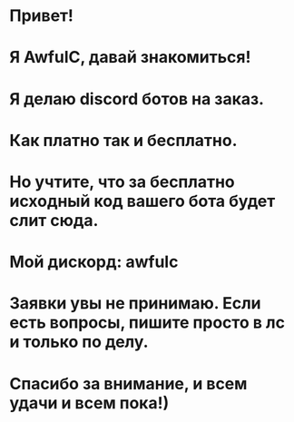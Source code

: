 # Привет!

# Я AwfulC, давай знакомиться!

# Я делаю discord ботов на заказ.

# Как платно так и бесплатно.

# Но учтите, что за бесплатно исходный код вашего бота будет слит сюда.


# Мой дискорд: awfulc


# Заявки увы не принимаю. Если есть вопросы, пишите просто в лс и только по делу.


# Спасибо за внимание, и всем удачи и всем пока!)
